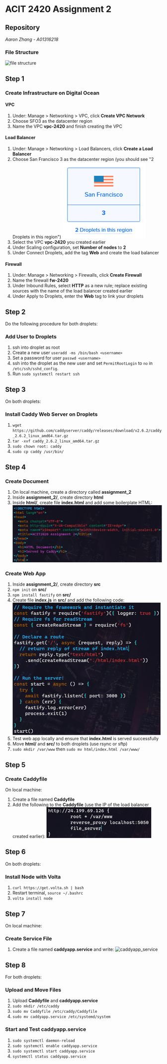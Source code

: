 # ACIT 2420 Assignment 2

## Repository

*Aaron Zhang - A01316218*

### File Structure

![file structure](images/file_structure.png)

## Step 1

### Create Infrastructure on Digital Ocean

#### VPC

  1. Under: Manage > Networking > VPC, click **Create VPC Network**
  2. Choose SFO3 as the datacenter region
  3. Name the VPC **vpc-2420** and finish creating the VPC

#### Load Balancer

  1. Under: Manage > Networking > Load Balancers, click **Create a Load Balancer**
  2. Choose San Francisco 3 as the datacenter region (you should see "2 Droplets in this region")
  ![1-1](images/1-1.png)
  3. Select the VPC **vpc-2420** you created earlier
  4. Under Scaling configuration, set **Number of nodes** to **2**
  5. Under Connect Droplets, add the tag **Web** and create the load balancer

#### Firewall

  1. Under: Manage > Networking > Firewalls, click **Create Firewall**
  2. Name the firewall **fw-2420**
  3. Under Inbound Rules, select **HTTP** as a new rule; replace existing sources with the name of the load balancer created earlier
  4. Under Apply to Droplets, enter the **Web** tag to link your droplets

## Step 2

Do the following procedure for both droplets:

### Add User to Droplets

  1. ssh into droplet as root
  2. Create a new user `useradd -ms /bin/bash <username>`
  3. Set a password for  user `passwd <username>`
  4. ssh into the droplet as the new user and set `PermitRootLogin` to `no` in `/etc/ssh/sshd_config`.
  5. Run `sudo systemctl restart ssh`

## Step 3

On both droplets:

### Install Caddy Web Server on Droplets

  1. `wget https://github.com/caddyserver/caddy/releases/download/v2.6.2/caddy_2.6.2_linux_amd64.tar.gz`
  2. `tar -xvf caddy_2.6.2_linux_amd64.tar.gz`
  3. `sudo chown root: caddy`
  4. `sudo cp caddy /usr/bin/`

## Step 4

### Create Document

  1. On local machine, create a directory called **assignment_2**
  2. Inside **assignment_2/**, create directory **html**
  3. Inside **html/**, create file **index.html** and add some boilerplate HTML:
  ![index_html](images/index_html.png)

### Create Web App

  1. Inside **assignment_2/**, create directory **src**
  2. `npm init` on **src/**
  2. `npm install fastify` on **src/**
  3. Create file **index.js** in **src/** and add the following code:
  ![index_js](images/index_js.png)
  4. Test web app locally and ensure that **index.html** is served successfully
  5. Move **html/** and **src/** to both droplets (use rsync or sftp)
  6. `sudo mkdir /var/www` then `sudo mv html/index.html /var/www/`

## Step 5

### Create Caddyfile

On local machine:

  1. Create a file named **Caddyfile**
  3. Add the following to the **Caddyfile** (use the IP of the load balancer created earlier):
  ![caddyfile](images/caddyfile.png)

## Step 6

On both droplets:

### Install Node with Volta

  1. `curl https://get.volta.sh | bash`
  2. Restart terminal, `source ~/.bashrc`
  3. `volta install node`

## Step 7

On local machine:

### Create Service File
  1. Create a file named **caddyapp.service** and write:
  ![caddyapp_service](images/caddyapp_service.png)

## Step 8

For both droplets:

### Upload and Move Files

  1. Upload **Caddyfile** and **caddyapp.service**
  2. `sudo mkdir /etc/caddy`
  3. `sudo mv Caddyfile /etc/caddy/Caddyfile`
  4. `sudo mv caddyapp.service /etc/systemd/system`

### Start and Test caddyapp.service

  1. `sudo systemctl daemon-reload`
  2. `sudo systemctl enable caddyapp.service`
  3. `sudo systemctl start caddyapp.service`
  4. `systemctl status caddyapp.service`


